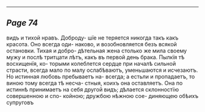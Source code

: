 

---
*Page 74*
---

видъ и тихой нравъ. Доброду- шїе не теряется никогда такъ какъ красота. Оно всегда оди- наково, и возобновляется безъ всякой остановки. Тихая и добро- дѣтельная жена столько же мила своему мужу и послѣ тритцати лѣтъ, какъ въ первой день брака.
Пылкїя тѣ восхищенїя, ко- торыми колеблется сердце при началѣ сильной страсти, всегда мало по малу ослабѣваютъ, уменьшаются и исчезаютъ. Но истинная любовь пребываетъ на- всегда; а естьли и пропадаетъ, то виною тому всегда тѣ несча- стныя, коихъ она оставляетъ.
Она по истиннѣ принимаетъ на себя другой видъ; дѣлается склонностїю совершенною и спо- койною; дружбою нѣжною сое- диняющею обѣихъ супруговъ